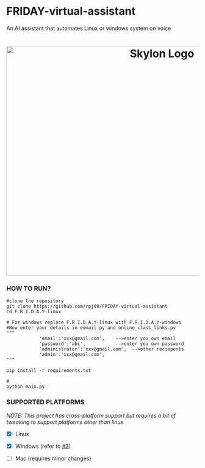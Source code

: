 # FRIDAY-virtual-assistant

An AI assistant that automates Linux or windows system on voice

<h1 align=center>
  <img alt="Skylon Logo" src="https://github.com/rpj09/FRIDAY-virtual-assistant/blob/master/assets/Friday.png?raw=true" width=800 height=600 ><br>
</h1>




### HOW TO RUN?

```shell
#clone the repository
git clone https://github.com/rpj09/FRIDAY-virtual-assistant
cd F.R.I.D.A.Y-linux

# For windows replace F.R.I.D.A.Y-linux with F.R.I.D.A.Y-windows
#Now enter your details in eemail.py and online_class_links.py
"""
            'email':'xxx@gmail.com',    -->enter you own email
            'password':'abc',           -->enter you own password
            'administrator':'xxx@gmail.com',  -->other reciepents
            'admin':'xxx@gmail.com',
"""

pip install -r requirements.txt

#
python main.py
```


### SUPPORTED PLATFORMS

_NOTE: This project has cross-platform support but requires a bit of tweaking to
support platforms other than linux_

- [x] Linux
- [x] Windows (refer to [#3](https://github.com/sujaldev/skylon/issues/3))
- [ ] Mac (requires minor changes)




